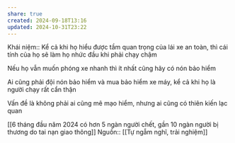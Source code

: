 ```yaml
---
share: true
created: 2024-09-18T13:16
updated: 2024-10-31T23:22
---
```

Khái niệm:: 
Kể cả khi họ hiểu được tầm quan trọng của lái xe an toàn, thì cái tính của họ sẽ làm họ nhức đầu khi phải chạy chậm

Nếu họ vẫn muốn phóng xe nhanh thì ít nhất cũng hãy có nón bảo hiểm

Ai cũng phải đội nón bảo hiểm và mua bảo hiểm xe máy, kể cả khi họ là người chạy rất cẩn thận

Vấn đề là không phải ai cũng mê mạo hiểm, nhưng ai cũng có thiên kiến lạc quan

[[6 tháng đầu năm 2024 có hơn 5 ngàn người chết, gần 10 ngàn người bị thương do tai nạn giao thông]]
Nguồn:: [[Tự ngẫm nghĩ, trải nghiệm]]